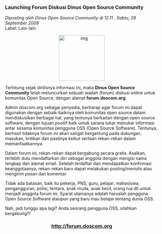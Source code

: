 ### **Launching Forum Diskusi Dinus Open Source Community**
_Diposting oleh Dinus Open Source Community di 12.11 . Sabtu, 26 September 2009_
<br>
Label: Lain-lain

<div align="center">
	<img src="./posts/2009-09-26-launching-forum-diskusi-dinus-open-source-community/logo.jpg" height="150px" alt="img">
</div> 

Terhitung sejak dirilisnya informasi ini, maka **Dinus Open Source Community** telah meluncurkan sebuah wadah (forum) diskusi online untuk komunitas Open Source, dengan alamat **forum.doscom.org**.

Admin doscom.org sebagai penyedia, berharap agar forum ini dapat digunakan dengan sebaik-baiknya oleh komunitas open source dalam mendiskusikan berbagai hal, yang tentunya berkaitan dengan open source software, dengan tujuan positif baik untuk sarana tukar menukar informasi antar sesama komunitas pengguna OSS (Open Source Software). Tentunya, berhasil tidaknya forum ini akan sangat bergantung pada dukungan, masukan, kritikan dan pastinya keikut sertaan rekan-rekan dalam memanfaatkannya.

Dalam forum ini, rekan-rekan dapat bergabung secara gratis. Asalkan, terlebih dulu mendaftarkan diri sebagai anggota dengan mengisi nama lengkap dan alamat email. Setelah terdaftar dan mendapatkan konfirmasi keanggotaanya, rekan-rekan baru dapat melakukan posting/menulis atau mengirim pesan dan komentar.

Tidak ada batasan, baik itu pekerja, PNS, guru, pelajar, mahasiswa, pengangguran, polisi, tentara, anak muda, anak kecil, orang tua dll untuk menjadi anggota forum ini. Syarat utamanya adalah haruslah pengguna Open Source Software ataupun yang baru mau belajar tentang dunia OSS.

Nah, jadi tunggu apa lagi? Anda seorang pengguna OSS, silahkan bergabung!!!

<div align="center">
    <h3>
        <b>
            <a href="http://forum.doscom.org">
                http://forum.doscom.org
            </a>
        </b>
    </h3>
</div>